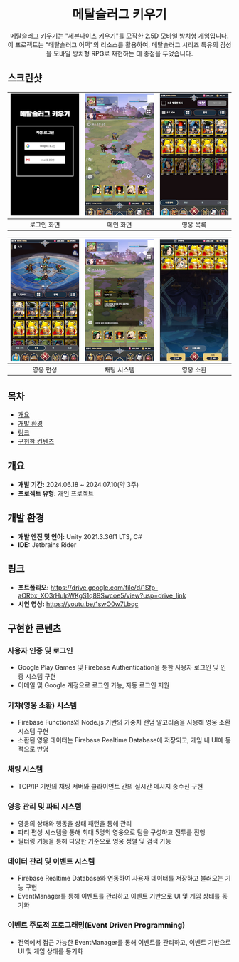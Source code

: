 <div align="center">
<h1>메탈슬러그 키우기</h1>
메탈슬러그 키우기는 "세븐나이츠 키우기"를 모작한 2.5D 모바일 방치형 게임입니다.<br>
이 프로젝트는 "메탈슬러그 어택"의 리소스를 활용하여, 메탈슬러그 시리즈 특유의 감성을 모바일 방치형 RPG로 재현하는 데 중점을 두었습니다.
</div>

## 스크린샷
<div align="center">

| ![Login](Images/Resize/Login.png) | ![Main](Images/Resize/Main.png) | ![HeroList](Images/Resize/HeroList.png) |
|:---:|:---:|:---:|
| 로그인 화면 | 메인 화면 | 영웅 목록 |

| ![HeroFormation](Images/Resize/HeroFormation.png) | ![ChatSystem](Images/Resize/ChatSystem.png) | ![Gacha](Images/Resize/Gacha.png) |
|:---:|:---:|:---:|
| 영웅 편성 | 채팅 시스템 | 영웅 소환 |

</div>

## 목차
  - [개요](#개요) 
  - [개발 환경](#개발-환경)
  - [링크](#링크)
  - [구현한 컨텐츠](#구현한-컨텐츠)

## 개요
- **개발 기간:** 2024.06.18 ~ 2024.07.10(약 3주)
- **프로젝트 유형:** 개인 프로젝트

## 개발 환경
- **개발 엔진 및 언어:** Unity 2021.3.36f1 LTS, C#
- **IDE:** Jetbrains Rider

## 링크
- **포트폴리오:** https://drive.google.com/file/d/1Sfp-aORbx_XO3rHulpWKgS1q89Swcoe5/view?usp=drive_link
- **시연 영상:** https://youtu.be/1swO0w7Lbqc

## 구현한 콘텐츠

### 사용자 인증 및 로그인
- Google Play Games 및 Firebase Authentication을 통한 사용자 로그인 및 인증 시스템 구현
- 이메일 및 Google 계정으로 로그인 가능, 자동 로그인 지원

### 가챠(영웅 소환) 시스템
- Firebase Functions와 Node.js 기반의 가중치 랜덤 알고리즘을 사용해 영웅 소환 시스템 구현
- 소환된 영웅 데이터는 Firebase Realtime Database에 저장되고, 게임 내 UI에 동적으로 반영

### 채팅 시스템
- TCP/IP 기반의 채팅 서버와 클라이언트 간의 실시간 메시지 송수신 구현

### 영웅 관리 및 파티 시스템
- 영웅의 상태와 행동을 상태 패턴을 통해 관리
- 파티 편성 시스템을 통해 최대 5명의 영웅으로 팀을 구성하고 전투를 진행
- 필터링 기능을 통해 다양한 기준으로 영웅 정렬 및 검색 가능

### 데이터 관리 및 이벤트 시스템
- Firebase Realtime Database와 연동하여 사용자 데이터를 저장하고 불러오는 기능 구현
- EventManager를 통해 이벤트를 관리하고 이벤트 기반으로 UI 및 게임 상태를 동기화

### 이벤트 주도적 프로그래밍(Event Driven Programming)
- 전역에서 접근 가능한 EventManager를 통해 이벤트를 관리하고, 이벤트 기반으로 UI 및 게임 상태를 동기화